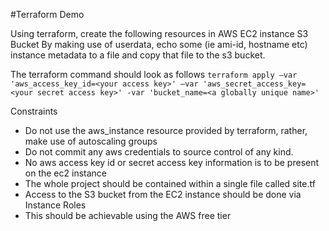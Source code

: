 #Terraform Demo

Using terraform, create the following resources in AWS
EC2 instance
S3 Bucket
By making use of userdata, echo some (ie ami-id, hostname etc) instance metadata to a file and copy that file to the s3 bucket.

The terraform command should look as follows
`terraform apply –var 'aws_access_key_id=<your access key>' –var 'aws_secret_access_key=<your secret access key>' -var 'bucket_name=<a globally unique name>'`

Constraints
  * Do not use the aws_instance resource provided by terraform, rather, make use of autoscaling groups
  * Do not commit any aws credentials to source control of any kind.
  * No aws access key id or secret access key information is to be present on the ec2 instance
  * The whole project should be contained within a single file called site.tf
  * Access to the S3 bucket from the EC2 instance should be done via Instance Roles
  * This should be achievable using the AWS free tier
